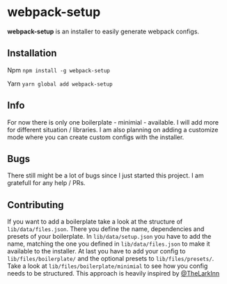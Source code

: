 # webpack-setup #
**webpack-setup** is an installer to easily generate webpack configs.

## Installation
Npm
`npm install -g webpack-setup`

Yarn
`yarn global add webpack-setup`

## Info
For now there is only one boilerplate - minimial - available. I will add more for different situation / libraries. I am also planning on adding a customize mode where you can create custom configs with the installer.

## Bugs
There still might be a lot of bugs since I just started this project. I am gratefull for any help / PRs.

## Contributing
If you want to add a boilerplate take a look at the structure of `lib/data/files.json`. There you define the name, dependencies and presets of your boilerplate. In `lib/data/setup.json` you have to add the name, matching the one you defined in `lib/data/files.json` to make it available to the installer. At last you have to add your config to `lib/files/boilerplate/` and the optional presets to `lib/files/presets/`.
Take a look at `lib/files/boilerplate/minimial` to see how you config needs to be structured. This approach is heavily inspired by [@TheLarkInn](https://twitter.com/thelarkinn)